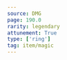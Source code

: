 ```yaml
---
source: DMG
page: 190.0
rarity: legendary
attunement: True
type: ['ring']
tag: item/magic
---
```



